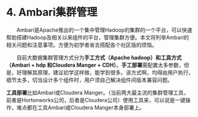 # 4. Ambari集群管理

　　Ambari是Apache推出的一个集中管理Hadoop的集群的一个平台，可以快速帮助搭建Hadoop及相关以来组件的平台，管理集群方便。本文将列举Ambari的相关问题和注意事项。方便为初学者省去搭配各个社区版的烦恼。

　　目前大数据集群管理方式分为**手工方式（Apache hadoop）和工具方式（Ambari + hdp 和Cloudera Manger + CDH）**。**手工部署**需配置太多参数，但是，好理解其原理，建议初学这样做，能学到很多。该方式啊，均得由用户执行，细节太多，切当设计多个组件时，用户须自己解决组件间版本兼容问题。

**工具部署**比如Ambari或Cloudera Manger。（当前两大最主流的集群管理工具，前者是Hortonworks公司，后者是Cloudera公司）使用工具来，可以说是一键操作，难点都在工具Ambari或Cloudera Manger本身部署上。





  
  




